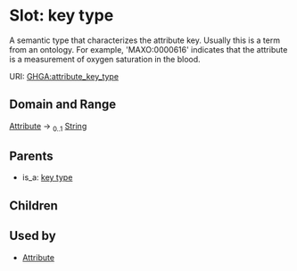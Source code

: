 
# Slot: key type


A semantic type that characterizes the attribute key. Usually this is a term from an ontology. For example, 'MAXO:0000616' indicates that the attribute is a measurement of oxygen saturation in the blood.

URI: [GHGA:attribute_key_type](https://w3id.org/GHGA/attribute_key_type)


## Domain and Range

[Attribute](Attribute.md) &#8594;  <sub>0..1</sub> [String](types/String.md)

## Parents

 *  is_a: [key type](key_type.md)

## Children


## Used by

 * [Attribute](Attribute.md)
